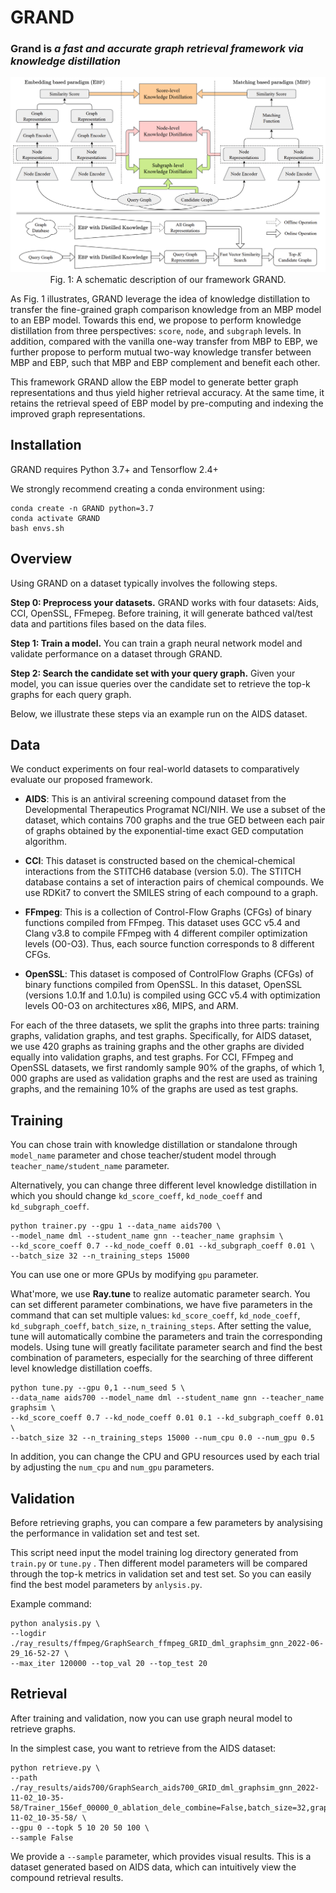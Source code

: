 # GRAND

### Grand is *a fast and accurate graph retrieval framework via knowledge distillation*

<center><img title="" src="./images/grand-framework.png" alt="GRAND-Framework" width="628" data-align="inline"></center>

<center>Fig. 1: A schematic description of our framework GRAND.</center>

As Fig. 1 illustrates, GRAND leverage the idea of knowledge distillation to transfer the fine-grained graph comparison knowledge from an MBP model to an EBP model. Towards this end, we propose to perform knowledge distillation from three perspectives: `score`, `node`, and `subgraph` levels. In addition, compared with the vanilla one-way transfer from MBP to EBP, we further propose to perform mutual two-way knowledge transfer between MBP and EBP, such that MBP and EBP complement and benefit each other.

This framework GRAND allow the EBP model to generate better graph representations and thus yield higher retrieval accuracy. At the same time, it retains the retrieval speed of EBP model by pre-computing and indexing the improved graph representations.

## Installation

GRAND requires Python 3.7+ and Tensorflow 2.4+

We strongly recommend creating a conda environment using:

```
conda create -n GRAND python=3.7
conda activate GRAND
bash envs.sh
```

## Overview

Using GRAND on a dataset typically involves the following steps.

**Step 0: Preprocess your datasets.** 
GRAND works with four datasets: Aids, CCI, OpenSSL, FFmepeg. Before training, it will generate bathced val/test data and partitions files based on the data files.

**Step 1: Train a model.** 
You can train a graph neural network model and validate performance on a dataset through GRAND.

**Step 2: Search the candidate set with your query graph.** 
Given your model, you can issue queries over the candidate set to retrieve the top-k graphs for each query graph.

Below, we illustrate these steps via an example run on the AIDS dataset.

## Data

We conduct experiments on four real-world datasets to comparatively evaluate our proposed framework. 

* **AIDS**: This is an antiviral screening compound dataset from the Developmental Therapeutics Programat NCI/NIH. We use a subset of the dataset, which contains 700 graphs and the true GED between each pair of graphs obtained by the exponential-time exact GED computation algorithm.

* **CCI**: This dataset is constructed based on the chemical-chemical interactions from the STITCH6 database (version 5.0). The STITCH database contains a set of interaction pairs of chemical compounds. We use RDKit7 to convert the SMILES string of each compound to a graph.

* **FFmpeg**: This is a collection of Control-Flow Graphs (CFGs) of binary functions compiled from FFmpeg. This dataset uses GCC v5.4 and Clang v3.8 to compile FFmpeg with 4 different compiler optimization levels (O0-O3). Thus, each source function corresponds to 8 different CFGs. 

* **OpenSSL**: This dataset is composed of ControlFlow Graphs (CFGs) of binary functions compiled from OpenSSL. In this dataset, OpenSSL (versions 1.0.1f and 1.0.1u) is compiled using GCC v5.4 with optimization levels O0-O3 on architectures x86, MIPS, and ARM.

For each of the three datasets, we split the graphs into three parts: training graphs, validation graphs, and test graphs. Specifically, for AIDS dataset, we use 420 graphs as training graphs and the other graphs are divided equally into validation graphs, and test graphs. For CCI, FFmpeg and OpenSSL datasets, we first randomly sample 90% of the graphs, of which 1, 000 graphs are used as validation graphs and the rest are used as training graphs, and the remaining 10% of the graphs are used as test graphs.



## Training

You can chose train with knowledge distillation or standalone through `model_name` parameter and chose teacher/student model through `teacher_name/student_name` parameter.

Alternatively, you can change three different level knowledge distillation in which you should change `kd_score_coeff`, `kd_node_coeff` and `kd_subgraph_coeff`.

```
python trainer.py --gpu 1 --data_name aids700 \
--model_name dml --student_name gnn --teacher_name graphsim \
--kd_score_coeff 0.7 --kd_node_coeff 0.01 --kd_subgraph_coeff 0.01 \
--batch_size 32 --n_training_steps 15000
```

You can use one or more GPUs by modifying `gpu` parameter.

What'more, we use **Ray.tune** to realize automatic parameter search. You can set different parameter combinations, we have five parameters in the command that can set multiple values: `kd_score_coeff`, `kd_node_coeff`, `kd_subgraph_coeff`, `batch_size`, `n_training_steps`. After setting the value, tune will automatically combine the parameters and train the corresponding models. Using tune will greatly facilitate parameter search and find the best combination of parameters, especially for the searching of three different level knowledge distillation coeffs.

```
python tune.py --gpu 0,1 --num_seed 5 \
--data_name aids700 --model_name dml --student_name gnn --teacher_name graphsim \
--kd_score_coeff 0.7 --kd_node_coeff 0.01 0.1 --kd_subgraph_coeff 0.01 \
--batch_size 32 --n_training_steps 15000 --num_cpu 0.0 --num_gpu 0.5
```

In addition, you can change the CPU and GPU resources used by each trial by adjusting the `num_cpu` and `num_gpu` parameters.

## Validation

Before retrieving graphs, you can compare a few parameters by analysising the performance in validation set and test set. 

This script need input the model training log directory generated from `train.py`  or `tune.py` . Then different model parameters will be compared through the top-k metrics in validation set and test set. So you can easily find the best model parameters by `anlysis.py`.

Example command:

```
python analysis.py \
--logdir ./ray_results/ffmpeg/GraphSearch_ffmpeg_GRID_dml_graphsim_gnn_2022-06-29_16-52-27 \
--max_iter 120000 --top_val 20 --top_test 20
```

## Retrieval

After training and validation, now you can use graph neural model to retrieve graphs.

In the simplest case, you want to retrieve from the AIDS dataset:

```
python retrieve.py \
--path ./ray_results/aids700/GraphSearch_aids700_GRID_dml_graphsim_gnn_2022-11-02_10-35-58/Trainer_156ef_00000_0_ablation_dele_combine=False,batch_size=32,graphsim_encoder=gnn,kd_node_coeff=0.7,kd_score_T=1.0,kd_score_coeff=0.7,kd_subgraph_coeff=0.01,lr=0.001,model_name=dml,neighbor_enhanced=False,seed=6821,st_2022-11-02_10-35-58/ \
--gpu 0 --topk 5 10 20 50 100 \
--sample False
```

We provide a `--sample` parameter, which provides visual results. This is a dataset generated based on AIDS data, which can intuitively view the compound retrieval results.
